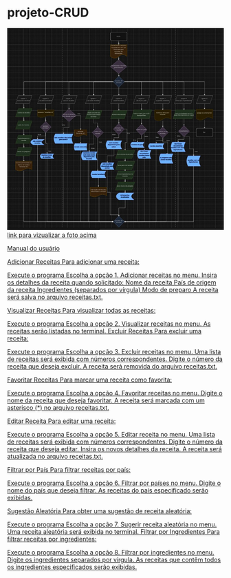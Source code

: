 # projeto-CRUD

<img src="/foto do fluxograma.jpg"> 
<a href = "https://drive.google.com/file/d/1GU8ekzrb13fwHUCZTQJV2l4HZDCeMwZt/view?usp=sharing"> 
link para vizualizar a foto acima

Manual do usuário

Adicionar Receitas
Para adicionar uma receita:

Execute o programa
Escolha a opção 1. Adicionar receitas no menu.
Insira os detalhes da receita quando solicitado:
Nome da receita
País de origem da receita
Ingredientes (separados por vírgula)
Modo de preparo
A receita será salva no arquivo receitas.txt.

Visualizar Receitas
Para visualizar todas as receitas:

Execute o programa
Escolha a opção 2. Visualizar receitas no menu.
As receitas serão listadas no terminal.
Excluir Receitas
Para excluir uma receita:

Execute o programa
Escolha a opção 3. Excluir receitas no menu.
Uma lista de receitas será exibida com números correspondentes.
Digite o número da receita que deseja excluir.
A receita será removida do arquivo receitas.txt.

Favoritar Receitas
Para marcar uma receita como favorita:

Execute o programa
Escolha a opção 4. Favoritar receitas no menu.
Digite o nome da receita que deseja favoritar.
A receita será marcada com um asterisco (*) no arquivo receitas.txt.

Editar Receita
Para editar uma receita:

Execute o programa
Escolha a opção 5. Editar receita no menu.
Uma lista de receitas será exibida com números correspondentes.
Digite o número da receita que deseja editar.
Insira os novos detalhes da receita.
A receita será atualizada no arquivo receitas.txt.

Filtrar por País
Para filtrar receitas por país:

Execute o programa
Escolha a opção 6. Filtrar por países no menu.
Digite o nome do país que deseja filtrar.
As receitas do país especificado serão exibidas.

Sugestão Aleatória
Para obter uma sugestão de receita aleatória:

Execute o programa
Escolha a opção 7. Sugerir receita aleatória no menu.
Uma receita aleatória será exibida no terminal.
Filtrar por Ingredientes
Para filtrar receitas por ingredientes:

Execute o programa
Escolha a opção 8. Filtrar por ingredientes no menu.
Digite os ingredientes separados por vírgula.
As receitas que contêm todos os ingredientes especificados serão exibidas.